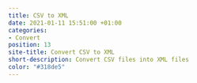 ```yaml
---
title: CSV to XML
date: 2021-01-11 15:51:00 +01:00
categories:
- Convert
position: 13
site-title: Convert CSV to XML
short-description: Convert CSV files into XML files
color: "#318de5"
---
```





